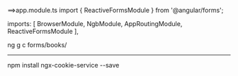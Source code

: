 ==>app.module.ts
import { ReactiveFormsModule } from '@angular/forms';

  imports: [
    BrowserModule,
    NgbModule,
    AppRoutingModule,
    ReactiveFormsModule
  ],

ng g c forms/books/

----------------------------
npm install ngx-cookie-service --save
